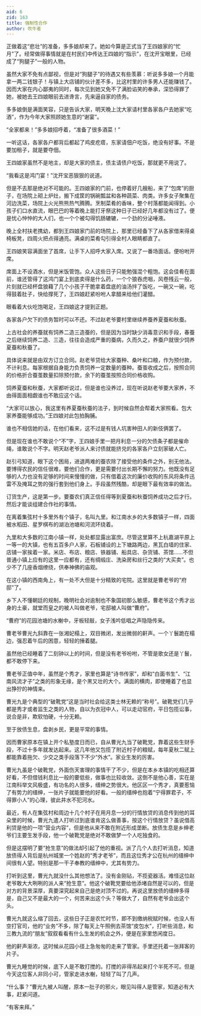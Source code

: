 ```yaml
---
aid: 6
zid: 163
title: 强制性合作
author: 吹牛者
---
```


正做着这“悲壮”的准备，多多娘却来了。她如今算是正式当了王四娘家的“忙月”了。经常做得事情就是在村民们中传达王四娘的“指示”，在沈开宝眼里，已经成了“狗腿子”一般的人物。

虽然大家不免有点鄙视，但是对“狗腿子”的待遇又有些羡慕：听说多多娘一个月能拿一两二钱银子！与镇上大店铺的伙计差不多，比这村里的许多男人还能赚钱了。因而大家在内心鄙夷的同时，每次见到她又免不了满脸谄笑的奉承，深恐得罪了她，被她去王四娘眼前去进谗言，先来逼自家的债务。

多多娘倒是满面笑容，只是告诉大家，明天晚上沈大家请村里各家各户去她家“吃酒”，作为今年大家照顾她生意的“谢宴”。

“全家都来！”多多娘招呼着，“准备了很多酒菜！”

一听这话，各家各户都背后都起了鸡皮疙瘩，东家请佃户吃饭，绝没有好事。不是要加租子，就是要夺佃。

王四娘家虽然不是地主，却是大家的债主，债主请债户吃饭，那就更不用说了。

“我看这是鸿门宴！”沈开宝恶狠狠的说道。

但是不去那是绝对不可能的。王四娘家的门前，也停着好几艘船，来了“包席”的厨子，在场院上砌上炉灶，搬下成筐的锅碗瓢盆和各种蔬菜、肉类。许多女子聚集在河边洗菜，场院上火光熊熊热气腾腾。烹制菜肴的香味，整个村落都能闻得到。小孩子们口水直流，眼巴巴的等着晚上能打牙祭这种日子已经好几年都没有过了。便是忧心忡忡的大人们，也一个个被勾得饥肠辘辘，一个劲的分泌唾液。

晚上全村扶老携幼，都到王四娘家门前的场院上，那里已经备下了从各家借来得桌椅板凳，四周火把点得通亮。满桌的菜肴勾引得全村人眼睛都直了。

王四娘笑容满面坐了首席，让手下人招呼大家入席。又说了一番场面话。便吩咐开席。

席面上不设酒水，但是米饭管饱。众人这些日子只能勉强混个粗饱。这会佳肴在面前，谁还管得了这鸿门宴上到底卖得是什么药，一个个狼吞虎咽，风卷残云一般，片刻就已经杯盘狼藉了几个小孩子干脆拿着盘底的油汤拌了饭吃，一碗又一碗，吃得鼓着肚子，快给撑死了，王四娘赶紧吩咐人拿醋来给他们灌醋。

眼看着大伙吃饱喝足，王四娘这才提到正题。

各家各户欠下的债务暂时可以不还。不过赵老爷要村里继续养蚕养夏蚕和秋蚕。

上古社会的养蚕就有饲养二造三造蚕的，但是因为当时缺少消毒意识和手段，春蚕之后继续饲养二造、三造，往往会造成严重的蚕病，久而久之，养蚕户就很少饲养夏蚕和秋蚕了。

具体说来就是由双方订立合同。赵老爷贷给大家蚕种、桑叶和口粮，作为预付款，不计利息。每家根据自身能力负责饲养一定数量的蚕种。蚕茧收成之后，按照合同的价格折合蚕茧数量扣除预付款，余下的蚕茧按照合同价格收购。

饲养夏蚕和秋蚕，大家都听说过，但是谁也没养过，现在听说赵老爷要大家养，不由得面面相觑谁也不敢应这个话。

“大家可以放心，我这里有养夏蚕秋蚕的法子，到时候自然会帮着大家照看。包大家养蚕能够成功。”王四娘对此包拍胸脯。

谁也不相信她的话，在他们看来，这不过是有钱人坑害种田人的新伎俩罢了。

但是现在谁也不敢说个“不”字，王四娘手里一把月利息一分的欠债条子都是催命绳，谁敢说个不字。明天赵老爷派人来讨债就能挤兑的各家各户立刻家破人亡。

赵引弓知道，眼下这个困局，进退两难的蚕农除了接受他的条件之外，别无他法。要博得农民的信任很难，要他们合作，更是需要付出长期不懈的努力。他既没有足够的人力也没有足够的时间来慢慢的做，只有借着这次的廉价收购的东风将条件迅雷不及掩耳之势的强行套到他们身上。手段虽然残酷，却是眼下最有效率的做法。

订货生产，这是第一步。要蚕农们真正信任得等到夏蚕和秋蚕饲养成功之后才行。然后才能谈组建合作社的事情。

在离着集弦村十多里外有个镇子，名叫九里。和江南水乡的大多数镇子一样，四面被水稻田、星罗棋布的湖泊池塘和河流环绕着。

九里和大多数的江南小镇一样，处处都显露出富庶。尽管这里算不上杭嘉湖平原上一等一的大镇，也有五百多户人家，石板铺设的上下塘路两边，黑瓦白墙的住家、店铺一家挨着一家。米店、布店、粮店、铁器铺、船具店、杂货铺、茶馆……不但普通小镇上应有的这里一应都有，还有绸缎庄、洗染房和丝行之类的“大买卖”。也少不了几座香烟缭绕，供奉神佛的庙观。

在这小镇的西南角上，有一处不大但是十分精致的宅院。这里就是曹老爷的“府邸”了。

乡下人不懂朝廷的规制，晚明社会对逾制也不象国初那么敏感，曹老爷这个秀才出身的土豪，就堂而皇之的被人叫做老爷，宅邸被人叫做“曹府”。

“曹府”的花园池塘的水榭中，牙板轻敲，女子浅吟低唱之声隐隐传来。

曹老爷曹光九斜靠在一张湘妃榻上，双目微闭，发出微弱的鼾声。一个丫鬟跪在榻边，强忍着午后的困意，轻轻的捶着腿。

虽然他已经睡着了二刻钟以上的时间，但是没有老爷吩咐，不管是歌女还是丫鬟，都不敢停下来。

曹老爷正值中年，虽然是个秀才，家里也算是“诗书传家”，却和“白面书生”、“江南风流才子”之类的形象无缘，是个黑又壮的大个。满面的横肉，即使睡着了也显出狰狞的神情来。

曹光九是个典型的“破靴党”这是当时社会给这类士林无赖的“称号”。破靴党们几乎都是秀才或者监生之类的人物，自以为衣冠中人，可以走动官府，平日包揽讼事，说合是非，欺软怕硬，十分无赖。

至于放债生息，盘剥乡民，更是平常的事情。

因而曹家原本在镇上开个私塾度日而已，自从曹光九当了破靴党，靠着这些生财手段，不过十多年就发达起来。这几年他又包揽了附近村子的粮赋，每年夏秋二赋上都能靠着拖欠、少交之类手段落下不少“外水”。家业生发的厉害。

曹光九虽是个破靴党，外面伤天害理的事情干了不少，但是在本乡本镇的吃相还算好看，不但借钱利息比一般的要低些，做事也比较收敛。这倒不是他心善，实在是江南科举文风极盛，有功名的人很多，缙绅之势很大。他区区一个秀才，真要惹恼了有势力的缙绅，一张片子就能要他的好看。一般的缙绅也抱着“宁得罪君子，不得罪小人”的心理，彼此井水不犯河水。

最近，有人在集弦村和周边十几个村子在用月息一分的行情放贷的消息传到他的耳朵里的时候，曹光九遣人打听过到底谁肯这么做善事，按这个行情放贷？虽说借高利贷是他的一项“营业内容”，但是他从来不敢在附近形成垄断。放债生息是乡绅老爷们主要生发手段，他一个破靴党是绝对不敢做梦一个人吃独食的。

但是这摆明了要“抢生意”的做法却引起了他的重视。派了几个人去打听消息，知道放债得人背后是杭州城里一个姓赵的“秀才老爷”，而且这位秀才公在杭州的缙绅中间很有人望。特别是那一干子奉教的缙绅中，尤其有势力。

打听到这里，曹光九就没什么其他想法了。没有金刚钻，不揽瓷器活。难怪这位赵老爷敢大大咧咧的派人来“抢生意”。他这个破靴党要给他添堵自然是可以的，但是对方的背景深厚，真要深究起来自己是绝对顶不过的。再说这里放债的缙绅多得是，自己又不是最大的一个，何苦来出这个头？等做大了，自然有老爷会出这个头。

曹光九就这么缩了回去，这些日子正是农忙时节，即不到缴纳税赋时候，也没人有空打官司，他的“业务”不多，除了每天上午照例去茶馆“皮包水”，打听些消息，和三教九流的“朋友”叙叙看看有什么生发的机会之外，便是在家里悠闲度日。

他的鼾声渐浓，这时候从花园小径上急匆匆的走来了管家。手里还托着一张拜客的片子。

曹光九睡觉的时候，底下人是不敢打搅的。打搅的非得吊起来打个半死不可。但是今天这位客人非同小可，管家走进水榭，轻轻了叫了几声。

“什么事？”曹光九被人叫醒，原本一肚子的邪火，眼见叫得人是管家，知道必有大事，赶紧问道。

“有客来拜。”
